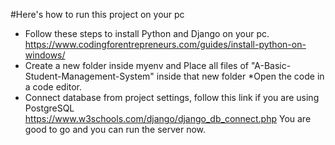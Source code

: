 #Here's how to run this project on your pc
  * Follow these steps to install Python and Django on your pc.
    https://www.codingforentrepreneurs.com/guides/install-python-on-windows/
  * Create a new folder inside myenv and Place all files of "A-Basic-Student-Management-System" inside that new folder
  *Open the code in a code editor.
  * Connect database from project settings, follow this link if you are using PostgreSQL
      https://www.w3schools.com/django/django_db_connect.php
You are good to go and you can run the server now.
